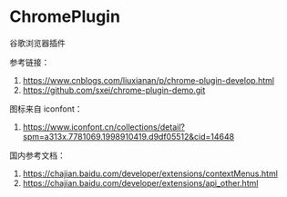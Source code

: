# ChromePlugin
谷歌浏览器插件

参考链接：

1. https://www.cnblogs.com/liuxianan/p/chrome-plugin-develop.html
2. https://github.com/sxei/chrome-plugin-demo.git

图标来自 iconfont：

1. https://www.iconfont.cn/collections/detail?spm=a313x.7781069.1998910419.d9df05512&cid=14648

国内参考文档：

1. https://chajian.baidu.com/developer/extensions/contextMenus.html
2. https://chajian.baidu.com/developer/extensions/api_other.html

